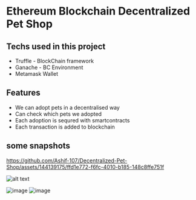 # Ethereum Blockchain Decentralized Pet Shop

## Techs used in this project
<ul>
  <li>Truffle - BlockChain framework</li>
  <li>Ganache - BC Environment</li>
  <li>Metamask Wallet</li>
</ul>

## Features
<ul>
  <li>We can adopt pets in a decentralised way</li>
  <li>Can check which pets we adopted</li>
  <li>Each adoption is sequred with smartcontracts</li>
  <li>Each transaction is added to blockchain </li>
</ul>

## some snapshots

https://github.com/Ashif-107/Decentralized-Pet-Shop/assets/144139175/ffd1e772-f6fc-4010-b185-148c8ffe751f


![alt text](/pet-shop/src/images/image.png)

![image](https://github.com/Ashif-107/Decentralized-Pet-Shop/assets/144139175/4248ca82-5cbf-4b42-a37f-41c3a1a28df1)
![image](https://github.com/Ashif-107/Decentralized-Pet-Shop/assets/144139175/114d6a3f-8c19-4d99-9876-3f6770a1b9b2)





